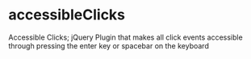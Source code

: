 # accessibleClicks
Accessible Clicks; jQuery Plugin that makes all click events accessible through pressing the enter key or spacebar on the keyboard
